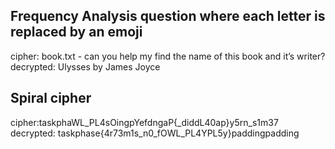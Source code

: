 ##  Frequency Analysis question where each letter is replaced by an emoji

cipher: book.txt - can you help my find the name of this book and it’s writer?
decrypted: Ulysses by James Joyce

##  Spiral cipher

cipher:taskphaWL_PL4sOingpYefdngaP{_diddL40ap}y5rn_s1m37
decrypted: taskphase{4r73m1s_n0_fOWL_PL4YPL5y}paddingpadding